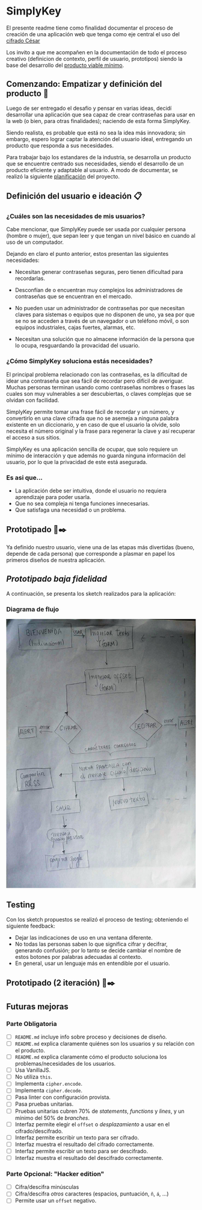 # SimplyKey

El presente readme tiene como finalidad documentar el proceso de creación de una aplicación web que tenga como eje central el uso del [cifrado César](https://en.wikipedia.org/wiki/Caesar_cipher)  

Los invito a que me acompañen en la documentación de todo el proceso creativo (definicion de contexto, perfil de usuario, prototipos) siendo la base del desarrollo del [producto viable mínimo](https://es.wikipedia.org/wiki/Producto_viable_m%C3%ADnimo). 

## Comenzando: Empatizar y definición del producto 🚀

Luego de ser entregado el desafio y pensar en varias ideas, decidí desarrollar una aplicación que sea capaz de crear contraseñas para usar en la web (o bien, para otras finalidades); naciendo de esta forma SimplyKey.

Siendo realista, es probable que está no sea la idea más innovadora; sin embargo, espero lograr captar la atención del usuario ideal, entregando un producto que responda a sus necesidades.

Para trabajar bajo los estandares de la industria, se desarrolla un  producto que se encuentre centrado sus necesidades, siendo el desarrollo de un producto eficiente y adaptable al usuario. A modo de documentar, se realizó la siguiente [planificación](https://trello.com/b/2wyMcXYv/caesar-cipher) del proyecto.

## Definición del usuario e ideación 📋

### **¿Cuáles son las necesidades de mis usuarios?**

Cabe mencionar, que SimplyKey puede ser usada por cualquier persona (hombre o mujer), que sepan leer y que tengan un nivel básico en cuando al uso de un computador.

Dejando en claro el punto anterior, estos presentan las siguientes necesidades:

- Necesitan generar contraseñas seguras, pero tienen dificultad para recordarlas.

- Desconfían de o encuentran muy complejos los administradores de contraseñas que se encuentran en el mercado.
	
- No pueden usar un administrador de contraseñas por que necesitan claves para sistemas o equipos que no disponen de uno, ya sea por que se no se acceden a través de un navegador o un teléfono móvil, o son equipos industriales, cajas fuertes, alarmas, etc.

- Necesitan una solución que no almacene información de la persona que lo ocupa, resguardando la provacidad del usuario.

### **¿Cómo SimplyKey soluciona estás necesidades?**

El principal problema relacionado con las contraseñas, es la dificultad de idear una contraseña que sea fácil de recordar pero difícil de averiguar. Muchas personas terminan usando como contraseñas nombres o frases las cuales son muy vulnerables a ser descubiertas, o claves complejas que se olvidan con facilidad. 

SimplyKey permite tomar una frase fácil de recordar y un número, y convertirlo en una clave cifrada que no se asemeja a ninguna palabra existente en un diccionario, y en caso de que el usuario la olvide, solo necesita el número original y la frase para regenerar la clave y así recuperar el acceso a sus sitios.

SimplyKey es una aplicación sencilla de ocupar, que solo requiere un mínimo de interacción y que además no guarda ninguna información del usuario, por lo que la privacidad de este está asegurada.

### **Es asi que...**

- La aplicación debe ser intuitiva, donde el usuario no requiera aprendizaje para poder usarla.
- Que no sea compleja ni tenga funciones innecesarias.
- Que satisfaga una necesidad o un problema.

## Prototipado 📄✒️

Ya definido nuestro usuario, viene una de las etapas más divertidas (bueno, depende de cada persona) que corresponde a plasmar en papel los primeros diseños de nuestra aplicación.

## *Prototipado baja fidelidad*

A continuación, se presenta los sketch realizados para la aplicación:

### **Diagrama de flujo**



![Diagrama de flujo](https://github.com/faog/SCL008-Cipher/blob/master/src/image/Prototype/Diagrama.jpg)

## Testing

Con los sketch propuestos se realizó el proceso de testing; obteniendo el siguiente feedback:

- Dejar las indicaciones de uso en una ventana diferente.
- No todas las personas saben lo que significa cifrar y decifrar, generando confusión; por lo tanto se decide cambiar el nombre de estos botones por palabras adecuadas al contexto.
- En general, usar un lenguaje más en entendible por el usuario.

## Prototipado (2 iteración) 📄✒️

##

## Futuras mejoras

### Parte Obligatoria
* [ ] `README.md` incluye info sobre proceso y decisiones de diseño.
* [ ] `README.md` explica claramente quiénes son los usuarios y su relación con
  el producto.
* [ ] `README.md` explica claramente cómo el producto soluciona los
  problemas/necesidades de los usuarios.
* [ ] Usa VanillaJS.
* [ ] No utiliza `this`.
* [ ] Implementa `cipher.encode`.
* [ ] Implementa `cipher.decode`.
* [ ] Pasa linter con configuración provista.
* [ ] Pasa pruebas unitarias.
* [ ] Pruebas unitarias cubren 70% de _statements_, _functions_ y _lines_, y un
  mínimo del 50% de _branches_.
* [ ] Interfaz permite elegir el `offset` o _desplazamiento_ a usar en el
  cifrado/descifrado.
* [ ] Interfaz permite escribir un texto para ser cifrado.
* [ ] Interfaz muestra el resultado del cifrado correctamente.
* [ ] Interfaz permite escribir un texto para ser descifrado.
* [ ] Interfaz muestra el resultado del descifrado correctamente.

### Parte Opcional: "Hacker edition"
* [ ] Cifra/descifra minúsculas
* [ ] Cifra/descifra _otros_ caracteres (espacios, puntuación, `ñ`, `á`, ...)
* [ ] Permite usar un `offset` negativo.

